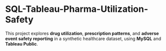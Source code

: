 # SQL-Tableau-Pharma-Utilization-Safety
This project explores **drug utilization**, **prescription patterns**, and **adverse event safety reporting** in a synthetic healthcare dataset, using **MySQL** and **Tableau Public**.
